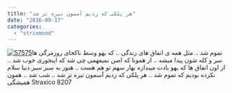 ```yaml
---
title: "هر پلکی که زدیم آسمون تیره تر شد"
date: "2016-09-17"
categories: 
  - "strixmood"
---
```


[![57575](http://localhost/wp-content/uploads/2016/09/57575-300x233.png)](http://localhost/wp-content/uploads/2016/09/57575.png)تموم شد .. مثل همه ی اتفاق های زندگی .. که یهو وسط ناکجای روزمرگی ها سر و کله شون پیدا میشه .. از همونا که اصن نمیفهمی چی شد که اینجوری خوب شد .. از اون اتفاق ها که یهو یادت میندازه بهار سهم تو هم هست .. هنوز به سبز سبز دنیا سلام نکرده بودیم که تموم شد .. هر پلکی که زدیم آسمون تیره تر شد .. شب شد .. همون همیشگی Straxico 8207
